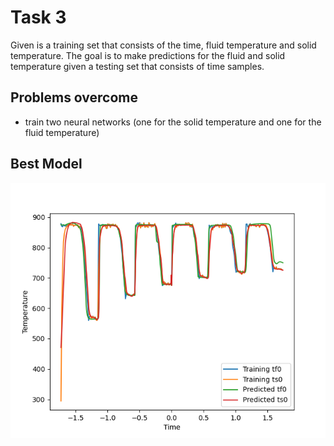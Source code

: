 # Task 3
Given is a training set that consists of the time, fluid temperature and solid temperature.
The goal is to make predictions for the fluid and solid temperature given a testing set that consists of time samples.

## Problems overcome

- train two neural networks (one for the solid temperature and one for the fluid temperature)

## Best Model
![Result](result_1.png)
